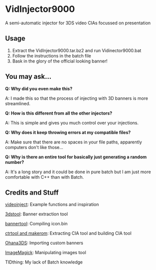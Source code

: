 # VidInjector9000
A semi-automatic injector for 3DS video CIAs focussed on presentation

Usage
--
1. Extract the VidInjector9000.tar.bz2 and run Vidinector9000.bat
2. Follow the instructions in the batch file
3. Bask in the glory of the official looking banner!

You may ask...
--
**Q: Why did you even make this?**

A: I made this so that the process of injecting with 3D banners is more streamlined.

**Q: How is this different from all the other injectors?**

A: This is simple and gives you much control over your injections.

**Q: Why does it keep throwing errors at my compatible files?**

A: Make sure that there are no spaces in your file paths, apparently computers don't like those...

**Q: Why is there an entire tool for basically just generating a random number?**

A: It's a long story and it could be done in pure batch but I am just more comfortable with C++ than with Batch.

Credits and Stuff
--
[videoinject](https://github.com/ihaveamac/videoinject): Example functions and inspiration

[3dstool](https://github.com/dnasdw/3dstool): Banner extraction tool

[bannertool](https://github.com/Steveice10/bannertool): Compiling icon.bin

[ctrtool and makerom](https://github.com/3DSGuy/Project_CTR): Extracting CIA tool and building CIA tool

[Ohana3DS](https://github.com/dnasdw/Ohana3DS): Importing custom banners

[ImageMagick](https://imagemagick.org/): Manipulating images tool

TIDthing: My lack of Batch knowledge
